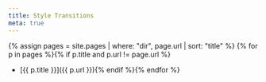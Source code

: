 ```yaml
---
title: Style Transitions
meta: true
---
```


{% assign pages = site.pages | where: "dir", page.url | sort: "title" %} 
{% for p in pages %}{% if p.title and p.url != page.url %}
  * [{{ p.title }}]({{ p.url }}){% endif %}{% endfor %}
